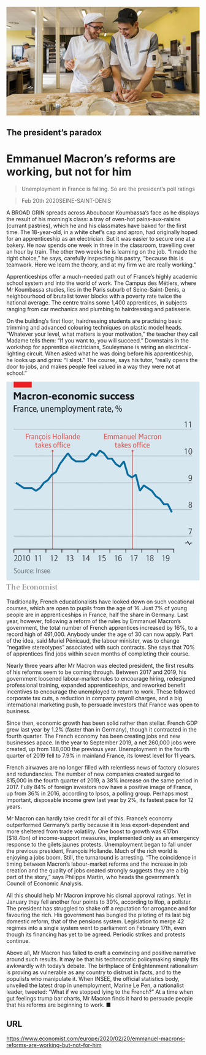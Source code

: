![](./images/20200222_EUP001_0.jpg)

## The president’s paradox

# Emmanuel Macron’s reforms are working, but not for him

> Unemployment in France is falling. So are the president’s poll ratings

> Feb 20th 2020SEINE-SAINT-DENIS

A BROAD GRIN spreads across Aboubacar Koumbassa’s face as he displays the result of his morning’s class: a tray of oven-hot pains-aux-raisins (currant pastries), which he and his classmates have baked for the first time. The 18-year-old, in a white chef’s cap and apron, had originally hoped for an apprenticeship as an electrician. But it was easier to secure one at a bakery. He now spends one week in three in the classroom, travelling over an hour by train. The other two weeks he is learning on the job. “I made the right choice,” he says, carefully inspecting his pastry, “because this is teamwork. Here we learn the theory, and at my firm we are really working.”

Apprenticeships offer a much-needed path out of France’s highly academic school system and into the world of work. The Campus des Métiers, where Mr Koumbassa studies, lies in the Paris suburb of Seine-Saint-Denis, a neighbourhood of brutalist tower blocks with a poverty rate twice the national average. The centre trains some 1,400 apprentices, in subjects ranging from car mechanics and plumbing to hairdressing and patisserie.

On the building’s first floor, hairdressing students are practising basic trimming and advanced colouring techniques on plastic model heads. “Whatever your level, what matters is your motivation,” the teacher they call Madame tells them: “If you want to, you will succeed.” Downstairs in the workshop for apprentice electricians, Souleymane is wiring an electrical-lighting circuit. When asked what he was doing before his apprenticeship, he looks up and grins: “I slept.” The course, says his tutor, “really opens the door to jobs, and makes people feel valued in a way they were not at school.”



![](./images/20200222_EUC370.png)

Traditionally, French educationalists have looked down on such vocational courses, which are open to pupils from the age of 16. Just 7% of young people are in apprenticeships in France, half the share in Germany. Last year, however, following a reform of the rules by Emmanuel Macron’s government, the total number of French apprentices increased by 16%, to a record high of 491,000. Anybody under the age of 30 can now apply. Part of the idea, said Muriel Pénicaud, the labour minister, was to change “negative stereotypes” associated with such contracts. She says that 70% of apprentices find jobs within seven months of completing their course.

Nearly three years after Mr Macron was elected president, the first results of his reforms seem to be coming through. Between 2017 and 2019, his government loosened labour-market rules to encourage hiring, redesigned professional training, expanded apprenticeships, and reworked benefit incentives to encourage the unemployed to return to work. These followed corporate tax cuts, a reduction in company payroll charges, and a big international marketing push, to persuade investors that France was open to business.

Since then, economic growth has been solid rather than stellar. French GDP grew last year by 1.2% (faster than in Germany), though it contracted in the fourth quarter. The French economy has been creating jobs and new businesses apace. In the year to September 2019, a net 260,000 jobs were created, up from 188,000 the previous year. Unemployment in the fourth quarter of 2019 fell to 7.9% in mainland France, its lowest level for 11 years.

French airwaves are no longer filled with relentless news of factory closures and redundancies. The number of new companies created surged to 815,000 in the fourth quarter of 2019, a 38% increase on the same period in 2017. Fully 84% of foreign investors now have a positive image of France, up from 36% in 2016, according to Ipsos, a polling group. Perhaps most important, disposable income grew last year by 2%, its fastest pace for 12 years.

Mr Macron can hardly take credit for all of this. France’s economy outperformed Germany’s partly because it is less export-dependent and more sheltered from trade volatility. One boost to growth was €17bn ($18.4bn) of income-support measures, implemented only as an emergency response to the gilets jaunes protests. Unemployment began to fall under the previous president, François Hollande. Much of the rich world is enjoying a jobs boom. Still, the turnaround is arresting. “The coincidence in timing between Macron’s labour-market reforms and the increase in job creation and the quality of jobs created strongly suggests they are a big part of the story,” says Philippe Martin, who heads the government’s Council of Economic Analysis.

All this should help Mr Macron improve his dismal approval ratings. Yet in January they fell another four points to 30%, according to Ifop, a pollster. The president has struggled to shake off a reputation for arrogance and for favouring the rich. His government has bungled the piloting of its last big domestic reform, that of the pensions system. Legislation to merge 42 regimes into a single system went to parliament on February 17th, even though its financing has yet to be agreed. Periodic strikes and protests continue.

Above all, Mr Macron has failed to craft a convincing and positive narrative around such results. It may be that his technocratic policymaking simply fits awkwardly with today’s debate. The birthplace of Enlightenment rationalism is proving as vulnerable as any country to distrust in facts, and to the populists who manipulate it. When INSEE, the official statistics body, unveiled the latest drop in unemployment, Marine Le Pen, a nationalist leader, tweeted: “What if we stopped lying to the French?” At a time when gut feelings trump bar charts, Mr Macron finds it hard to persuade people that his reforms are beginning to work. ■

## URL

https://www.economist.com/europe/2020/02/20/emmanuel-macrons-reforms-are-working-but-not-for-him
